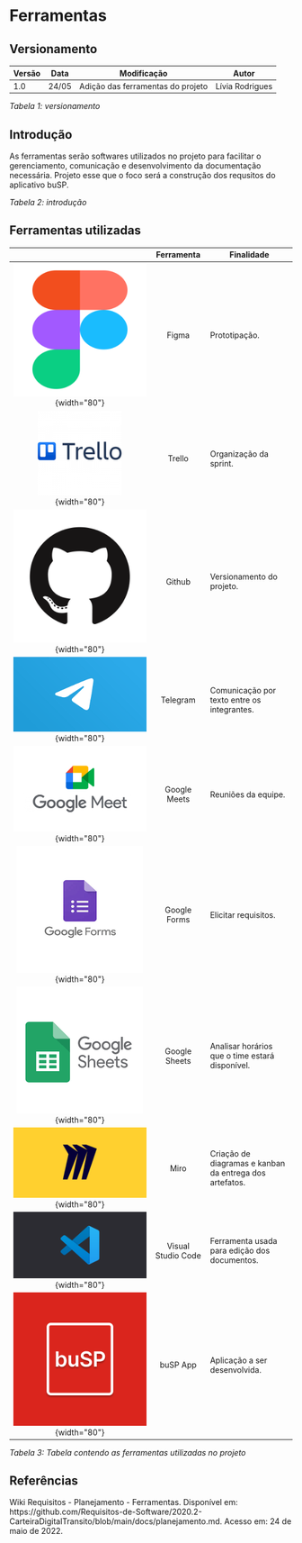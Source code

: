# Ferramentas
## Versionamento

| Versão | Data | Modificação | Autor |
|-|-|:-:|:-:|
| 1.0 | 24/05 | Adição das ferramentas do projeto | Lívia Rodrigues |

*Tabela 1: versionamento*

## Introdução
<p> As ferramentas serão softwares utilizados no projeto para facilitar o gerenciamento, comunicação e desenvolvimento da documentação necessária. Projeto esse que o foco será a construção dos requsitos do aplicativo buSP. </p>

*Tabela 2: introdução*

## Ferramentas utilizadas

||Ferramenta|Finalidade|
|:-:|:-:|-|
| ![Figma](../assets/planejamento/logos/figma.png){width="80"}| Figma | Prototipação. |
| ![Trello](../assets/planejamento/logos/trello.png){width="80"}| Trello | Organização da sprint. |
| ![Github](../assets/planejamento/logos/gitHub.png){width="80"}| Github | Versionamento do projeto. |
| ![Telegram](../assets/planejamento/logos/telegram.png){width="80"}|  Telegram | Comunicação por texto entre os integrantes. |
| ![Meets](../assets/planejamento/logos/googleMeets.png){width="80"} | Google Meets | Reuniões da equipe. |
| ![Forms](../assets/planejamento/logos/googleForms.png){width="80"}| Google Forms | Elicitar requisitos. |
| ![Sheets](../assets/planejamento/logos/googleSheets.png){width="80"}| Google Sheets | Analisar horários que o time estará disponível. |
| ![Miro](../assets/planejamento/logos/miro.png){width="80"}| Miro | Criação de diagramas e kanban da entrega dos artefatos. |
| ![Vscode](../assets/planejamento/logos/vscode.png){width="80"}| Visual Studio Code | Ferramenta usada para edição dos documentos. |
| ![buSP](../assets/buSP.png){width="80"}| buSP App | Aplicação a ser desenvolvida. |

*Tabela 3: Tabela contendo as ferramentas utilizadas no projeto*

## Referências
<p>Wiki Requisitos - Planejamento - Ferramentas. Disponível em: https://github.com/Requisitos-de-Software/2020.2-CarteiraDigitalTransito/blob/main/docs/planejamento.md. Acesso em: 24 de maio de 2022.</p>
